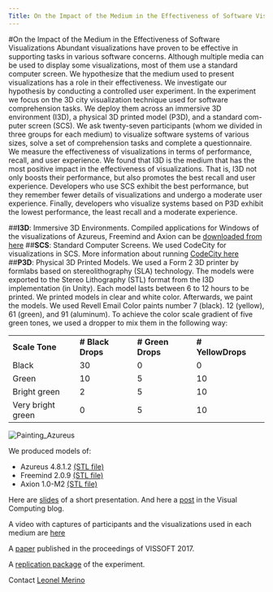 ```yaml
---
Title: On the Impact of the Medium in the Effectiveness of Software Visualizations
---
```

#On the Impact of the Medium in the Effectiveness of Software Visualizations
Abundant visualizations have proven to be effective in supporting tasks in various software concerns. Although multiple media can be used to display some visualizations, most of them use a standard computer screen. We hypothesize that the medium used to present visualizations has a role in their effectiveness. We investigate our hypothesis by conducting a controlled user experiment. In the experiment we focus on the 3D city visualization technique used for software comprehension tasks. We deploy them across an immersive 3D environment (I3D), a physical 3D printed model (P3D), and a standard com- puter screen (SCS). We ask twenty-seven participants (whom we divided in three groups for each medium) to visualize software systems of various sizes, solve a set of comprehension tasks and complete a questionnaire. We measure the effectiveness of visualizations in terms of performance, recall, and user experience. We found that I3D is the medium that has the most positive impact in the effectiveness of visualizations. That is, I3D not only boosts their performance, but also promotes the best recall and user experience. Developers who use SCS exhibit the best performance, but they remember fewer details of visualizations and undergo a moderate user experience. Finally, developers who visualize systems based on P3D exhibit the lowest performance, the least recall and a moderate experience.


##**I3D**: Immersive 3D Environments. 
Compiled applications for Windows of the visualizations of Azureus, Freemind and Axion can be [downloaded from here](%assets_url%/files/49/cpd4niwwd564hqov2e8wxj9h0fe8vu/MediaVis.zip)
##**SCS**: Standard Computer Screens. 
We used CodeCity for visualizations in SCS. More information about running [CodeCity here](http://smalltalkhub.com/#!/~RichardWettel/CodeCity)  
##**P3D**: Physical 3D Printed Models. 
We used a Form 2 3D printer by formlabs based on stereolithography (SLA) technology. The models were exported to the Stereo Lithography (STL) format from the I3D implementation (in Unity). 
Each model lasts between 6 to 12 hours to be printed. We printed models in clear and white color. Afterwards, we paint the models. We used Revell Email Color paints number 7 (black). 12 (yellow), 61 (green), and 91 (aluminum). To achieve the color scale gradient of five green tones, we used a dropper to mix them in the following way:


| | | | | |
|---|---|---|---|---|
|**Scale Tone**|**# Black Drops**|**# Green Drops**|**# YellowDrops**|
|Black|30|0|0|
|Green|10|5|10|
|Bright green|2|5|10|
|Very bright green|0|5|10|
![Painting_Azureus](%assets_url%/files/d5/4b9m2euvxr32zjhmpni0tz2iw9sfpp/Painting_Azureus.png)

We produced models of:

-  Azureus 4.8.1.2 [(STL file)](%assets_url%/files/30/9lzu7ke82g8msgqartqhdv2xoqupjs/Azureus.stl)
-  Freemind 2.0.9 [(STL file)](%assets_url%/files/d8/3evx8gz2hnglkbhwyndf5iz0trj7p6/Freemind.stl)
-  Axion 1.0-M2 [(STL file)](%assets_url%/files/8d/xj0bb1ny8wved415qerm72eeqqbnzl/Axion.stl)

Here are [slides](%assets_url%/download/softwarecomposition/2017-03-28-Merino-MediaVis.pdf) of a short presentation. And here a [post](https://www.visual-computing.org/2017/03/14/visualizations-for-software-comprehension/)  in the Visual Computing blog.

A video with captures of participants and the visualizations used in each medium are [here](https://www.youtube.com/watch?v=xzl8MbI7_rI) 

A [paper](%assets_url%/archive/papers/Meri17b.pdf) published in the proceedings of VISSOFT 2017.

A [replication package](https://zenodo.org/record/823023/files/artifact.zip) of the experiment.

Contact [Leonel Merino](%base_url%/staff/merino)
